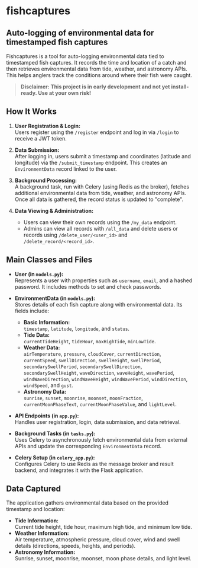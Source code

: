 # fishcaptures
## Auto-logging of environmental data for timestamped fish captures



Fishcaptures is a tool for auto-logging environmental data tied to timestamped fish captures. It records the time and location of a catch and then retrieves environmental data from tide, weather, and astronomy APIs. This helps anglers track the conditions around where their fish were caught.

> **Disclaimer: This project is in early development and not yet install-ready. Use at your own risk!**

## How It Works

1. **User Registration & Login:**  
   Users register using the `/register` endpoint and log in via `/login` to receive a JWT token.

2. **Data Submission:**  
   After logging in, users submit a timestamp and coordinates (latitude and longitude) via the `/submit_timestamp` endpoint. This creates an `EnvironmentData` record linked to the user.

3. **Background Processing:**  
   A background task, run with Celery (using Redis as the broker), fetches additional environmental data from tide, weather, and astronomy APIs. Once all data is gathered, the record status is updated to "complete".

4. **Data Viewing & Administration:**  
   - Users can view their own records using the `/my_data` endpoint.  
   - Admins can view all records with `/all_data` and delete users or records using `/delete_user/<user_id>` and `/delete_record/<record_id>`.

## Main Classes and Files

- **User (in `models.py`):**  
  Represents a user with properties such as `username`, `email`, and a hashed password. It includes methods to set and check passwords.

- **EnvironmentData (in `models.py`):**  
  Stores details of each fish capture along with environmental data. Its fields include:
  - **Basic Information:**  
    `timestamp`, `latitude`, `longitude`, and `status`.
  - **Tide Data:**  
    `currentTideHeight`, `tideHour`, `maxHighTide`, `minLowTide`.
  - **Weather Data:**  
    `airTemperature`, `pressure`, `cloudCover`, `currentDirection`, `currentSpeed`, `swellDirection`, `swellHeight`, `swellPeriod`, `secondarySwellPeriod`, `secondarySwellDirection`, `secondarySwellHeight`, `waveDirection`, `waveHeight`, `wavePeriod`, `windWaveDirection`, `windWaveHeight`, `windWavePeriod`, `windDirection`, `windSpeed`, and `gust`.
  - **Astronomy Data:**  
    `sunrise`, `sunset`, `moonrise`, `moonset`, `moonFraction`, `currentMoonPhaseText`, `currentMoonPhaseValue`, and `lightLevel`.

- **API Endpoints (in `app.py`):**  
  Handles user registration, login, data submission, and data retrieval.

- **Background Tasks (in `tasks.py`):**  
  Uses Celery to asynchronously fetch environmental data from external APIs and update the corresponding `EnvironmentData` record.

- **Celery Setup (in `celery_app.py`):**  
  Configures Celery to use Redis as the message broker and result backend, and integrates it with the Flask application.

## Data Captured

The application gathers environmental data based on the provided timestamp and location:
- **Tide Information:**  
  Current tide height, tide hour, maximum high tide, and minimum low tide.
- **Weather Information:**  
  Air temperature, atmospheric pressure, cloud cover, wind and swell details (directions, speeds, heights, and periods).
- **Astronomy Information:**  
  Sunrise, sunset, moonrise, moonset, moon phase details, and light level.


